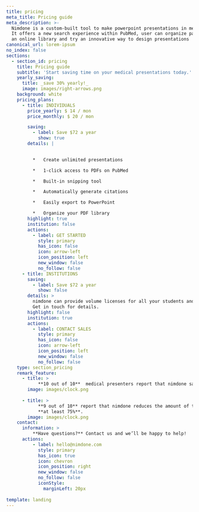 ```yaml
---
title: pricing
meta_title: Pricing guide
meta_description: >-
  Nimdone is a custom-built tool to make powerpoint presentations in medicine.
  It offers a new search experience within PubMed, user can organize papers into
  an online library and try an innovative way to design presentations
canonical_url: lorem-ipsum
no_index: false
sections:
  - section_id: pricing
    title: Pricing guide
    subtitle: 'Start saving time on your medical presentations today.'
    yearly_saving: 
      title: _save 30% yearly!_
      image: images/right-arrows.png
    background: white
    pricing_plans:
      - title: INDIVIDUALS
        price_yearly: $ 14 / mon
        price_monthly: $ 20 / mon

        saving:
          - label: Save $72 a year
            show: true
        details: |
          

          *   Create unlimited presentations

          *   1-click access to PDFs on PubMed

          *   Built-in snipping tool

          *   Automatically generate citations

          *   Easily export to PowerPoint

          *   Organize your PDF library
        highlight: true
        institution: false
        actions:
          - label: GET STARTED
            style: primary
            has_icon: false
            icon: arrow-left
            icon_position: left
            new_window: false
            no_follow: false
      - title: INSTITUTIONS
        saving:
          - label: Save $72 a year
            show: false
        details: >
          nimdone can provide volume licenses for all your students and staff.
          Get in touch for details.
        highlight: false
        institution: true
        actions:
          - label: CONTACT SALES
            style: primary
            has_icon: false
            icon: arrow-left
            icon_position: left
            new_window: false
            no_follow: false
    type: section_pricing
    remark_feature: 
      - title: > 
            **10 out of 10**  medical presenters report that nimdone saves them time. 
        image: images/clock.png
        
      - title: >
            **9 out of 10** report that nimdone reduces the amount of time they spend making presentations by 
            **at least 75%**.
        image: images/clock.png
    contact: 
      information: >
          **Have questions?** Contact us and we’ll be happy to help!
      actions:
          - label: hello@nimdone.com
            style: primary
            has_icon: true
            icon: chevron
            icon_position: right
            new_window: false
            no_follow: false
            iconStyle: 
              marginLeft: 20px
    
template: landing
---
```

